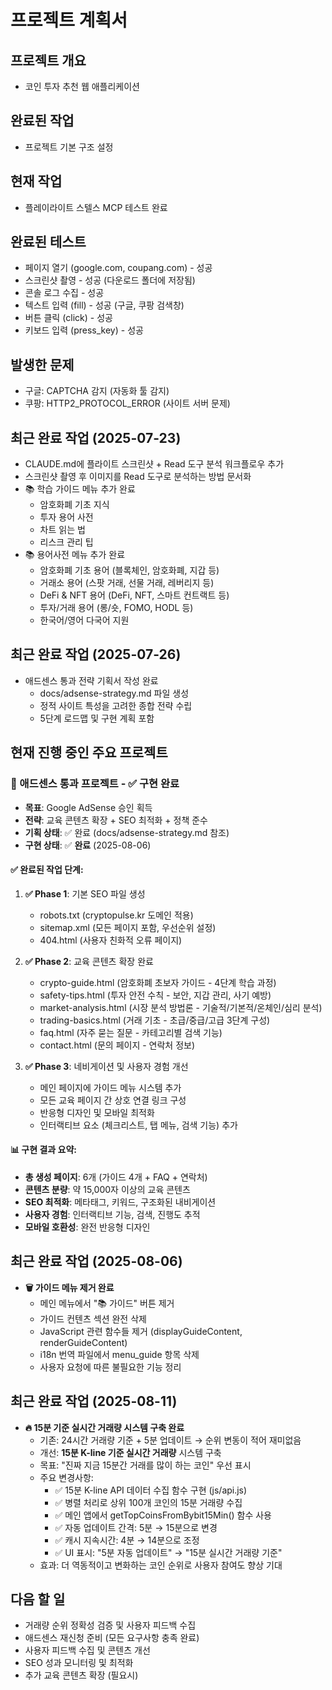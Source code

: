 # 프로젝트 계획서

## 프로젝트 개요
- 코인 투자 추천 웹 애플리케이션

## 완료된 작업
- 프로젝트 기본 구조 설정

## 현재 작업
- 플레이라이트 스텔스 MCP 테스트 완료

## 완료된 테스트
- 페이지 열기 (google.com, coupang.com) - 성공
- 스크린샷 촬영 - 성공 (다운로드 폴더에 저장됨)
- 콘솔 로그 수집 - 성공
- 텍스트 입력 (fill) - 성공 (구글, 쿠팡 검색창)
- 버튼 클릭 (click) - 성공
- 키보드 입력 (press_key) - 성공

## 발생한 문제
- 구글: CAPTCHA 감지 (자동화 툴 감지)
- 쿠팡: HTTP2_PROTOCOL_ERROR (사이트 서버 문제)

## 최근 완료 작업 (2025-07-23)  
- CLAUDE.md에 플라이트 스크린샷 + Read 도구 분석 워크플로우 추가
- 스크린샷 촬영 후 이미지를 Read 도구로 분석하는 방법 문서화
- 📚 학습 가이드 메뉴 추가 완료
  - 암호화폐 기초 지식
  - 투자 용어 사전  
  - 차트 읽는 법
  - 리스크 관리 팁
- 📚 용어사전 메뉴 추가 완료
  - 암호화폐 기초 용어 (블록체인, 암호화폐, 지갑 등)
  - 거래소 용어 (스팟 거래, 선물 거래, 레버리지 등)
  - DeFi & NFT 용어 (DeFi, NFT, 스마트 컨트랙트 등)
  - 투자/거래 용어 (롱/숏, FOMO, HODL 등)
  - 한국어/영어 다국어 지원

## 최근 완료 작업 (2025-07-26)
- 애드센스 통과 전략 기획서 작성 완료
  - docs/adsense-strategy.md 파일 생성
  - 정적 사이트 특성을 고려한 종합 전략 수립
  - 5단계 로드맵 및 구현 계획 포함

## 현재 진행 중인 주요 프로젝트
### 🎯 애드센스 통과 프로젝트 - ✅ **구현 완료**
- **목표**: Google AdSense 승인 획득
- **전략**: 교육 콘텐츠 확장 + SEO 최적화 + 정책 준수
- **기획 상태**: ✅ 완료 (docs/adsense-strategy.md 참조)
- **구현 상태**: ✅ **완료** (2025-08-06)

#### ✅ 완료된 작업 단계:
1. **✅ Phase 1**: 기본 SEO 파일 생성
   - robots.txt (cryptopulse.kr 도메인 적용)
   - sitemap.xml (모든 페이지 포함, 우선순위 설정)
   - 404.html (사용자 친화적 오류 페이지)

2. **✅ Phase 2**: 교육 콘텐츠 확장 완료
   - crypto-guide.html (암호화폐 초보자 가이드 - 4단계 학습 과정)
   - safety-tips.html (투자 안전 수칙 - 보안, 지갑 관리, 사기 예방)
   - market-analysis.html (시장 분석 방법론 - 기술적/기본적/온체인/심리 분석)
   - trading-basics.html (거래 기초 - 초급/중급/고급 3단계 구성)
   - faq.html (자주 묻는 질문 - 카테고리별 검색 기능)
   - contact.html (문의 페이지 - 연락처 정보)

3. **✅ Phase 3**: 네비게이션 및 사용자 경험 개선
   - 메인 페이지에 가이드 메뉴 시스템 추가
   - 모든 교육 페이지 간 상호 연결 링크 구성
   - 반응형 디자인 및 모바일 최적화
   - 인터랙티브 요소 (체크리스트, 탭 메뉴, 검색 기능) 추가

#### 📊 구현 결과 요약:
- **총 생성 페이지**: 6개 (가이드 4개 + FAQ + 연락처)
- **콘텐츠 분량**: 약 15,000자 이상의 교육 콘텐츠
- **SEO 최적화**: 메타태그, 키워드, 구조화된 내비게이션
- **사용자 경험**: 인터랙티브 기능, 검색, 진행도 추적
- **모바일 호환성**: 완전 반응형 디자인

## 최근 완료 작업 (2025-08-06)
- **🗑️ 가이드 메뉴 제거 완료**
  - 메인 메뉴에서 "📚 가이드" 버튼 제거
  - 가이드 컨텐츠 섹션 완전 삭제
  - JavaScript 관련 함수들 제거 (displayGuideContent, renderGuideContent)
  - i18n 번역 파일에서 menu_guide 항목 삭제
  - 사용자 요청에 따른 불필요한 기능 정리

## 최근 완료 작업 (2025-08-11)
- **🔥 15분 기준 실시간 거래량 시스템 구축 완료**
  - 기존: 24시간 거래량 기준 + 5분 업데이트 → 순위 변동이 적어 재미없음
  - 개선: **15분 K-line 기준 실시간 거래량** 시스템 구축
  - 목표: "진짜 지금 15분간 거래를 많이 하는 코인" 우선 표시
  - 주요 변경사항:
    - ✅ 15분 K-line API 데이터 수집 함수 구현 (js/api.js)
    - ✅ 병렬 처리로 상위 100개 코인의 15분 거래량 수집
    - ✅ 메인 앱에서 getTopCoinsFromBybit15Min() 함수 사용
    - ✅ 자동 업데이트 간격: 5분 → 15분으로 변경
    - ✅ 캐시 지속시간: 4분 → 14분으로 조정
    - ✅ UI 표시: "5분 자동 업데이트" → "15분 실시간 거래량 기준"
  - 효과: 더 역동적이고 변화하는 코인 순위로 사용자 참여도 향상 기대

## 다음 할 일
- 거래량 순위 정확성 검증 및 사용자 피드백 수집
- 애드센스 재신청 준비 (모든 요구사항 충족 완료)
- 사용자 피드백 수집 및 콘텐츠 개선
- SEO 성과 모니터링 및 최적화
- 추가 교육 콘텐츠 확장 (필요시)
